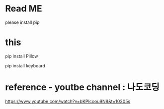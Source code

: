 # Read ME
please install pip

# this

pip install Pillow 

pip install keyboard    


# reference - youtbe channel : 나도코딩
https://www.youtube.com/watch?v=bKPIcoou9N8&t=10305s
